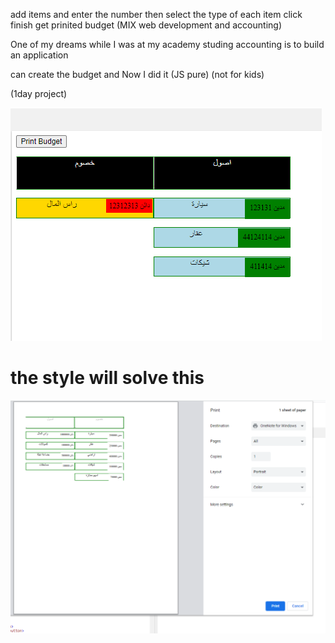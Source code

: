    add items and enter the number then select the type of each item click finish get prinited budget
    (MIX web development and accounting)

One of my dreams while I was at my academy studing accounting is to build an application

can create the budget  and Now I did it (JS pure) (not for kids)


(1day project)

<img src="myappp.PNG">


# the style will solve this

<img src="elmohaseb_2.PNG">


